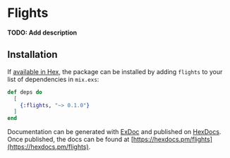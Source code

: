 # Flights

**TODO: Add description**

## Installation

If [available in Hex](https://hex.pm/docs/publish), the package can be installed
by adding `flights` to your list of dependencies in `mix.exs`:

```elixir
def deps do
  [
    {:flights, "~> 0.1.0"}
  ]
end
```

Documentation can be generated with [ExDoc](https://github.com/elixir-lang/ex_doc)
and published on [HexDocs](https://hexdocs.pm). Once published, the docs can
be found at [https://hexdocs.pm/flights](https://hexdocs.pm/flights).


